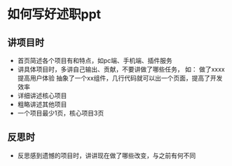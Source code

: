 # 如何写好述职ppt

## 讲项目时

- 首页简述各个项目有和特点，如pc端、手机端、插件服务
- 讲具体项目时，多讲自己输出、贡献，不要讲做了哪些任务，
  如：
  做了xxxx提高用户体验
  抽象了一个xx组件，几行代码就可以出一个页面，提高了开发效率
- 详细讲述核心项目
- 粗略讲述其他项目
- 一个项目最少1页，核心项目3页

## 反思时

- 反思感到遗憾的项目时，讲讲现在做了哪些改变，与之前有何不同
